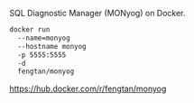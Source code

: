 SQL Diagnostic Manager (MONyog) on Docker.

```sh
docker run
  --name=monyog
  --hostname monyog
  -p 5555:5555
  -d
  fengtan/monyog
```

https://hub.docker.com/r/fengtan/monyog

